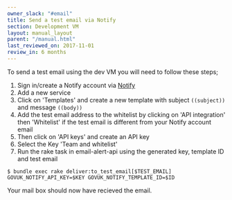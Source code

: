 ```yaml
---
owner_slack: "#email"
title: Send a test email via Notify
section: Development VM
layout: manual_layout
parent: "/manual.html"
last_reviewed_on: 2017-11-01
review_in: 6 months
---
```


To send a test email using the dev VM you will need to follow these steps;

1. Sign in/create a Notify account via [Notify](https://www.notifications.service.gov.uk)
2. Add a new service
3. Click on 'Templates' and create a new template with subject `((subject))` and message `((body))`
4. Add the test email address to the whitelist by clicking on 'API integration' then 'Whitelist' if the test email is different from your Notify account email
5. Then click on 'API keys' and create an API key
6. Select the Key 'Team and whitelist'
7. Run the rake task in email-alert-api using the generated key, template ID and test email

```shell
$ bundle exec rake deliver:to_test_email[$TEST_EMAIL] GOVUK_NOTIFY_API_KEY=$KEY GOVUK_NOTIFY_TEMPLATE_ID=$ID
```

Your mail box should now have recieved the email.
